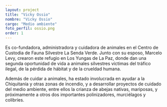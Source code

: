 ```yaml
---
layout: project
title: "Vicky Ossio"
nombre: "Vicky Ossio"
cargo: "Medio ambiente"
foto_perfil: ossio.png
order: 1
---
```


Es co-fundadora, administradora y cuidadora de animales en el Centro de Custodia de Fauna Silvestre La Senda Verde. Junto con su esposo, Marcelo Levy, crearon este refugio en Los Yungas de La Paz, donde dan una segunda oportunidad de vida a animales silvestres víctimas del tráfico ilegal, de la pérdida de hábitat y de la crueldad humana.

Además de cuidar a animales, ha estado involucrada en ayudar a la Chiquitanía y otras zonas de incendio, y a desarrollar proyectos de cuidado del medio ambiente, entre ellos la crianza de abejas nativas, mariposas, y próximamente a otros dos importantes polinizadores, murciélagos y colibríes.
